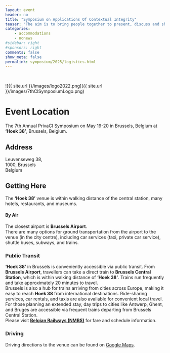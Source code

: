 ```yaml
---
layout: event
header: no
title: "Symposium on Applications Of Contextual Integrity"
teaser: "The aim is to bring people together to present, discuss and share ideas based on ongoing and completed projects drawing on CI as their underlying conception of privacy."
categories:
    - accommodations
    - nonews
#sidebar: right
#sponsors: right
comments: false
show_meta: false
permalink: symposium/2025/logistics.html
---
```

<br/>

<style>
.alert{
    position:relative;
    padding:.75rem 1.25rem;
    margin-bottom:1rem;
    border:1px solid transparent;
    border-radius:.25rem
}
.alert-heading{
    color:inherit
}
.alert-link{
    font-weight:700
}
.alert-success {
    color: #155724;
    background-color: #f7f9f7;
    border-color: #c3e6cb;
}

.alert-success hr {
    border-top-color: #b1dfbb
}

.alert-success .alert-link {
    color: #0b2e13
}
.alert-warning{
    color:#856404;
    background-color:#e6e6e6;
    border-color:#ffeeba
}
.alert-warning hr{
    border-top-color:#ffe8a1
}
.alert-warning .alert-link{
    color:#533f03
}

</style>

![{{ site.url }}/images/logo2022.png]({{ site.url }}/images/7thCISymposiumLogo.png)

# Event Location
The 7th Annual PrivaCI Symposium on May 19-20 in Brussels, Belgium at **‘Hoek 38’**, Brussels, Belgium.

## Address
Leuvenseweg 38,  
1000, Brussels  
Belgium

## Getting Here
The **‘Hoek 38’** venue is within walking distance of the central station, many hotels, restaurants, and museums.

#### By Air
The closest airport is **Brussels Airport**.  
There are many options for ground transportation from the airport to the venue (in the city centre), including car services (taxi, private car service), shuttle buses, subways, and trains.

### Public Transit
**‘Hoek 38’** in Brussels is conveniently accessible via public transit. From **Brussels Airport**, travellers can take a direct train to **Brussels Central Station**, which is within walking distance of **‘Hoek 38’**. Trains run frequently and take approximately 20 minutes to travel.  
Brussels is also a hub for trains arriving from cities across Europe, making it easy to reach **Hoek 38** from international destinations. Ride-sharing services, car rentals, and taxis are also available for convenient local travel.  
For those planning an extended stay, day trips to cities like Antwerp, Ghent, and Bruges are accessible via frequent trains departing from Brussels Central Station.  
Please visit **[Belgian Railways (NMBS)](https://www.belgiantrain.be/en)** for fare and schedule information.

### Driving
Driving directions to the venue can be found on [Google Maps](https://www.google.com/maps).

